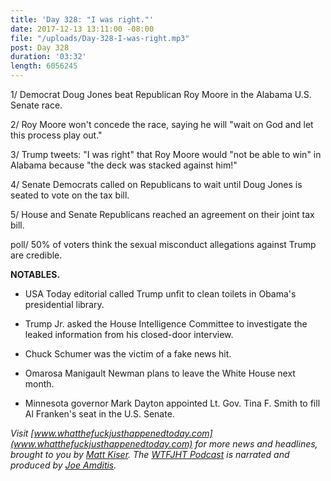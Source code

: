 ```yaml
---
title: 'Day 328: "I was right."'
date: 2017-12-13 13:11:00 -08:00
file: "/uploads/Day-328-I-was-right.mp3"
post: Day 328
duration: '03:32'
length: 6056245
---
```


1/ Democrat Doug Jones beat Republican Roy Moore in the Alabama U.S. Senate race.

2/ Roy Moore won't concede the race, saying he will "wait on God and let this process play out."

3/ Trump tweets: "I was right" that Roy Moore would "not be able to win" in Alabama because "the deck was stacked against him!"

4/ Senate Democrats called on Republicans to wait until Doug Jones is seated to vote on the tax bill.

5/ House and Senate Republicans reached an agreement on their joint tax bill.

poll/ 50% of voters think the sexual misconduct allegations against Trump are credible.

**NOTABLES.**

* USA Today editorial called Trump unfit to clean toilets in Obama's presidential library.

* Trump Jr. asked the House Intelligence Committee to investigate the leaked information from his closed-door interview.

* Chuck Schumer was the victim of a fake news hit.

* Omarosa Manigault Newman plans to leave the White House next month.

* Minnesota governor Mark Dayton appointed Lt. Gov. Tina F. Smith to fill Al Franken's seat in the U.S. Senate.

*Visit [www.whatthefuckjusthappenedtoday.com](www.whatthefuckjusthappenedtoday.com) for more news and headlines, brought to you by [Matt Kiser](https://twitter.com/Matt_Kiser). The [WTFJHT Podcast](https://whatthefuckjusthappenedtoday.com/podcasts/) is narrated and produced by [Joe Amditis](https://twitter.com/jsamditis).*